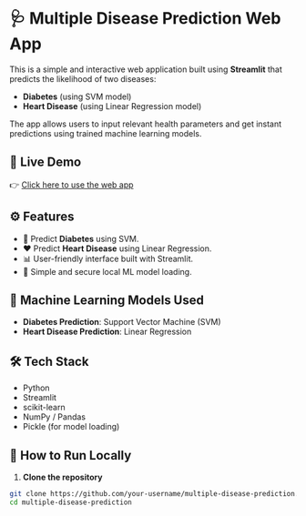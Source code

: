 # 🩺 Multiple Disease Prediction Web App

This is a simple and interactive web application built using **Streamlit** that predicts the likelihood of two diseases:

- **Diabetes** (using SVM model)
- **Heart Disease** (using Linear Regression model)

The app allows users to input relevant health parameters and get instant predictions using trained machine learning models.

## 🔗 Live Demo

👉 [Click here to use the web app](https://publicmlwebapp-2eotd9nnta6qjnjnwlrkve.streamlit.app/)

## ⚙️ Features

- 🎯 Predict **Diabetes** using SVM.
- ❤️ Predict **Heart Disease** using Linear Regression.
- 📊 User-friendly interface built with Streamlit.
- 🔐 Simple and secure local ML model loading.

## 🧠 Machine Learning Models Used

- **Diabetes Prediction**: Support Vector Machine (SVM)
- **Heart Disease Prediction**: Linear Regression

## 🛠️ Tech Stack

- Python
- Streamlit
- scikit-learn
- NumPy / Pandas
- Pickle (for model loading)

## 🚀 How to Run Locally

1. **Clone the repository**  
```bash
git clone https://github.com/your-username/multiple-disease-prediction.git
cd multiple-disease-prediction
